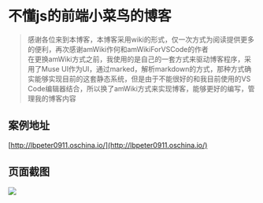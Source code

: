 # 不懂js的前端小菜鸟的博客

>感谢各位来到本博客，本博客采用wiki的形式，仅一次方式为阅读提供更多的便利，再次感谢amWiki作何和amWikiForVSCode的作者  
在更换amWiki方式之前，我使用的是自己的一套方式来驱动博客程序，采用了Muse UI作为UI，通过marked，解析markdown的方式，那种方式确实能够实现目前的这套静态系统，但是由于不能很好的和我目前使用的VS Code编辑器结合，所以换了amWiki方式来实现博客，能够更好的编写，管理我的博客内容

## 案例地址
[http://lbpeter0911.oschina.io/](http://lbpeter0911.oschina.io/)

## 页面截图
![](assets/100/20170727-f56b77fc.png=600-)  
